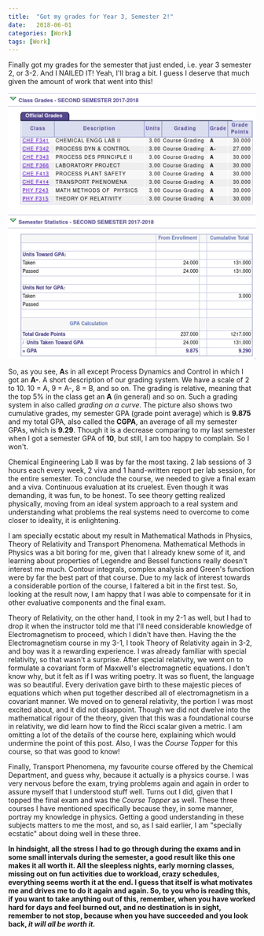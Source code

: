 ```yaml
---
title:  "Got my grades for Year 3, Semester 2!"
date:   2018-06-01
categories: [Work]
tags: [Work]
---
```

Finally got my grades for the semester that just ended, i.e. year 3 semester 2, or 3-2. And I NAILED IT! Yeah, I'll brag a bit. I guess I deserve that much given the amount of work that went into this!

![Grades](/images/3-2-2.png)

So, as you see, **A**s in all except Process Dynamics and Control in which I got an **A-**. A short description of our grading system. We have a scale of 2 to 10. 10 = A, 9 = A-, 8 = B, and so on. The grading is relative, meaning that the top 5% in the class get an **A** (in general) and so on. Such a grading system in also called *grading on a curve*. The picture also shows two cumulative grades, my semester GPA (grade point average) which is **9.875** and my total GPA, also called the **CGPA**, an average of all my semester GPAs, which is **9.29**. Though it is a decrease comparing to my last semester when I got a semester GPA of **10**, but still, I am too happy to complain. So I won't.

Chemical Engineering Lab II was by far the most taxing. 2 lab sessions of 3 hours each every week, 2 viva and 1 hand-written report per lab session, for the entire semester. To conclude the course, we needed to give a final exam and a viva. Continuous evaluation at its cruelest. Even though it was demanding, it was fun, to be honest. To see theory getting realized physically, moving from an ideal system approach to a real system and understanding what problems the real systems need to overcome to come closer to ideality, it is enlightening.

I am specially ecstatic about my result in Mathematical Mathods in Physics, Theory of Relativity and Transport Phenomena. Mathematical Methods in Physics was a bit boring for me, given that I already knew some of it, and learning about properties of Legendre and Bessel functions really doesn't interest me much. Contour integrals, complex analysis and Green's function were by far the best part of that course. Due to my lack of interest towards a considerable portion of the course, I faltered a bit in the first test. So, looking at the result now, I am happy that I was able to compensate for it in other evaluative components and the final exam. 

Theory of Relativity, on the other hand, I took in my 2-1 as well, but I had to drop it when the instructor told me that I'll need considerable knowledge of Electromagnetism to proceed, which I didn't have then. Having the the Electromagnetism course in my 3-1, I took Theory of Relativity again in 3-2, and boy was it a rewarding experience. I was already familiar with special relativity, so that wasn't a surprise. After special relativity, we went on to formulate a covariant form of Maxwell's electromagnetic equations. I don't know why, but it felt as if I was writing poetry. It was so fluent, the language was so beautiful. Every derivation gave birth to these majestic pieces of equations which when put together described all of electromagnetism in a covariant manner. We moved on to general relativity, the portion I was most excited about, and it did not disappoint. Though we did not dwelve into the mathematical rigour of the theory, given that this was a foundational course in relativity, we did learn how to find the Ricci scalar given a metric. I am omitting a lot of the details of the course here, explaining which would undermine the point of this post. Also, I was the *Course Topper* for this course, so that was good to know!

Finally, Transport Phenomena, my favourite course offered by the Chemical Department, and guess why, because it actually is a physics course. I was very nervous before the exam, trying problems again and again in order to assure myself that I understood stuff well. Turns out I did, given that I topped the final exam and was the *Course Topper* as well. These three courses I have mentioned specifically because they, in some manner, portray my knowledge in physics. Getting a good understanding in these subjects matters to me the most, and so, as I said earlier, I am "specially ecstatic" about doing well in these three.

**In hindsight, all the stress I had to go through during the exams and in some small intervals during the semester, a good result like this one makes it all worth it. All the sleepless nights, early morning classes, missing out on fun activities due to workload, crazy schedules, everything seems worth it at the end. I guess that itself is what motivates me and drives me to do it again and again. So, to you who is reading this, if you want to take anything out of this, remember, when you have worked hard for days and feel burned out, and no destination is in sight, remember to not stop, because when you have succeeded and you look back, _it will all be worth it._**
